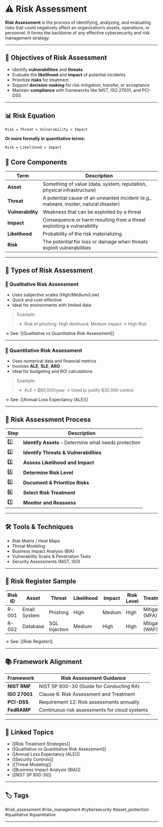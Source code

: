 # ⚠️ Risk Assessment

**Risk Assessment** is the process of identifying, analyzing, and evaluating risks that could negatively affect an organization’s assets, operations, or personnel. It forms the backbone of any effective cybersecurity and risk management strategy.

---

## 🎯 Objectives of Risk Assessment

- Identify **vulnerabilities** and **threats**
- Evaluate the **likelihood** and **impact** of potential incidents
- Prioritize **risks** for treatment
- Support **decision-making** for risk mitigation, transfer, or acceptance
- Maintain **compliance** with frameworks like NIST, ISO 27001, and PCI-DSS

---

## 📊 Risk Equation

```text
Risk = Threat × Vulnerability × Impact
```

**Or more formally in quantitative terms:**
```
Risk = Likelihood × Impact
```

## 🧱 Core Components

|Term|Description|
|---|---|
|**Asset**|Something of value (data, system, reputation, physical infrastructure)|
|**Threat**|A potential cause of an unwanted incident (e.g., malware, insider, natural disaster)|
|**Vulnerability**|Weakness that can be exploited by a threat|
|**Impact**|Consequence or harm resulting from a threat exploiting a vulnerability|
|**Likelihood**|Probability of the risk materializing|
|**Risk**|The potential for loss or damage when threats exploit vulnerabilities|

---

## 🧮 Types of Risk Assessment

### 🔹 Qualitative Risk Assessment

- Uses subjective scales (High/Medium/Low)
- Quick and cost-effective
- Ideal for environments with limited data

> Example:
> 
> - Risk of phishing: High likelihood, Medium impact → High Risk
>     

→ See: [[Qualitative vs Quantitative Risk Assessment]]

---

### 🔹 Quantitative Risk Assessment

- Uses numerical data and financial metrics
- Involves **ALE**, **SLE**, **ARO**
- Ideal for budgeting and ROI calculations

> Example:
> 
> - ALE = $60,000/year → Used to justify $30,000 control
>     

→ See: [[Annual Loss Expectancy (ALE)]]

---

## 🔁 Risk Assessment Process

|Step|Description|
|---|---|
|1️⃣|**Identify Assets** – Determine what needs protection|
|2️⃣|**Identify Threats & Vulnerabilities**|
|3️⃣|**Assess Likelihood and Impact**|
|4️⃣|**Determine Risk Level**|
|5️⃣|**Document & Prioritize Risks**|
|6️⃣|**Select Risk Treatment**|
|7️⃣|**Monitor and Reassess**|

---

## 🛠 Tools & Techniques

- Risk Matrix / Heat Maps
- Threat Modeling
- Business Impact Analysis (BIA)
- Vulnerability Scans & Penetration Tests
- Security Assessments (NIST, ISO)

---

## 🧠 Risk Register Sample

|Risk ID|Asset|Threat|Likelihood|Impact|Risk Level|Treatment|
|---|---|---|---|---|---|---|
|R-001|Email System|Phishing|High|Medium|High|Mitigate (MFA)|
|R-002|Database|SQL Injection|Medium|High|High|Mitigate (WAF)|

→ See: [[Risk Register]]

---

## 📚 Framework Alignment

|Framework|Risk Assessment Guidance|
|---|---|
|**NIST RMF**|NIST SP 800-30 (Guide for Conducting RA)|
|**ISO 27001**|Clause 6: Risk Assessment and Treatment|
|**PCI-DSS**|Requirement 12: Risk assessments annually|
|**FedRAMP**|Continuous risk assessments for cloud systems|

---

## 🔗 Linked Topics

- [[Risk Treatment Strategies]]
- [[Qualitative vs Quantitative Risk Assessment]]
- [[Annual Loss Expectancy (ALE)]]
- [[Security Controls]]
- [[Threat Modeling]]
- [[Business Impact Analysis (BIA)]]
- [[NIST SP 800-30]]

---

## 🏷 Tags

#risk_assessment #risk_management #cybersecurity #asset_protection #qualitative #quantitative

---

